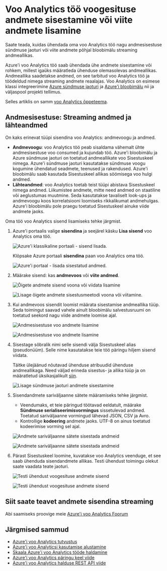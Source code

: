 <properties
    pageTitle="Andmete sisestamine oma voo Analytics projektidele lisamine | Microsoft Azure'i"
    description="Saate teada, kuidas ühendada oma voo Analytics töö nagu andmesisestuse sündmuse jaoturi või viite andmete põhjal ajaveebi salvestusruumi streaming andmeallikas."
    keywords="streaming andmed sisestada, andmeid"
    documentationCenter=""
    services="stream-analytics"
    authors="jeffstokes72"
    manager="jhubbard"
    editor="cgronlun"
/>

<tags
    ms.service="stream-analytics"
    ms.devlang="na"
    ms.topic="article"
    ms.tgt_pltfrm="na"
    ms.workload="data-services"
    ms.date="09/26/2016"
    ms.author="jeffstok"
/>


# <a name="add-a-streaming-data-input-or-reference-data-to-a-stream-analytics-job"></a>Voo Analytics töö voogesituse andmete sisestamine või viite andmete lisamine

Saate teada, kuidas ühendada oma voo Analytics töö nagu andmesisestuse sündmuse jaoturi või viite andmete põhjal bloobimälu streaming andmeallikas.

Azure'i voo Analytics töö saab ühendada ühe andmete sisestamine või rohkem, millest igaüks määratleda ühenduse olemasolevas andmeallikas. Andmeallika saadetakse andmed, on see tarbitud voo Analytics töö ja töödeldud nimega streaming andmete reaalajas. Voo Analytics on esimese klassi integreerimine [Azure sündmuse jaoturi](https://azure.microsoft.com/services/event-hubs/) ja [Azure'i bloobimälu](../storage/storage-dotnet-how-to-use-blobs.md) nii ja väljaspool projekti tellimus.

Selles artiklis on samm [voo Analytics õppeteema](/documentation/learning-paths/stream-analytics/).

## <a name="data-input-streaming-data-and-reference-data"></a>Andmesisestuse: Streaming andmed ja lähteandmed

On kaks erinevat tüüpi sisendina voo Analytics: andmevoogu ja andmed.

- **Andmevoogu**: voo Analytics töö peab sisaldama vähemalt ühte andmesisestuse voo consumed ja kujundab töö. Azure'i bloobimälu ja Azure sündmuse jaoturi on toetatud andmeallikate voo Sisestuskeel nimega. Azure'i sündmuse jaoturi kasutatakse sündmuse voogu kogumine ühendatud seadmete, teenused ja rakendused. Azure'i bloobimälu saab kasutada Sisestuskeel allikas söömisega voo hulgi andmed.  
- **Lähteandmed**: voo Analytics toetab teist tüüpi abistava Sisestuskeel nimega andmed.  Liikumistee andmete, mitte need andmed on staatiline või aeglustumas muutmine.  Seda kasutatakse tavaliselt look-ups ja andmevoogu koos korrelatsiooni loomiseks rikkalikumat andmehulgas.  Azure'i bloobimälu pole praegu toetatud Sisestuskeel ainuke viide andmete jaoks.  

Oma töö voo Analytics sisend lisamiseks tehke järgmist.

1. Azure'i portaalis valige **sisendina** ja seejärel käsku **Lisa sisend** voo Analytics oma töö.

    ![Azure'i klassikaline portaali - sisend lisada.](./media/stream-analytics-add-inputs/1-stream-analytics-add-inputs.png)  

    Klõpsake Azure portaali **sisendina** paan voo Analytics oma töö.  

    ![Azure'i portaal - lisada sisestatud andmed.](./media/stream-analytics-add-inputs/7-stream-analytics-add-inputs.png)  

2. Määrake sisend: kas **andmevoos** või **viite andmed**.

    ![Õigete andmete sisend voona või viidata lisamine](./media/stream-analytics-add-inputs/2-stream-analytics-add-inputs.png)  

    ![Lisage õigete andmete sisestusmeetodi voona või viitamine.](./media/stream-analytics-add-inputs/8-stream-analytics-add-inputs.png)  

3. Kui andmevoos sisendit loomist määrata sisestamise andmeallika tüüp.  Seda toimingut saavad vahele ainult bloobimälu salvestusruumi on toetatud seekord nagu viide andmete loomise ajal.

    ![Andmesisestuse voo andmete lisamine](./media/stream-analytics-add-inputs/3-stream-analytics-add-inputs.png)  

    ![Andmesisestuse voo andmete lisamine](./media/stream-analytics-add-inputs/9-stream-analytics-add-inputs.png)  

4. Sisestage sõbralik nimi selle sisendi välja Sisestuskeel alias (pseudonüüm).  Selle nime kasutatakse teie töö päringu hiljem sisend viidata.

    Täitke ülejäänud nõutavad ühenduse atribuudid ühenduse andmeallikaga. Need väljad erineda sisestus- ja allika tüüp ja on määratletud üksikasjalikult [siin](stream-analytics-create-a-job.md).  

    ![Lisage sündmuse jaoturi andmete sisestamine](./media/stream-analytics-add-inputs/4-stream-analytics-add-inputs.png)  

5. Sisendandmete sariväljaanne sätete määramiseks tehke järgmist.
    - Veendumaks, et teie päringud töötavad eeldatult, määrake **Sündmuse serialiseerimisvormingus** sissetulevad andmed.  Toetatud sariväljaanne vormingud lähevad JSON, CSV ja Avro.
    - Kontrollige **kodeering** andmete jaoks.  UTF-8 on ainus toetatud kodeerimise vorming sel ajal.

    ![Andmete sariväljaanne sätete sisestada andmeid](./media/stream-analytics-add-inputs/5-stream-analytics-add-inputs.png)  

    ![Andmete sariväljaanne sätete sisestada andmeid](./media/stream-analytics-add-inputs/10-stream-analytics-add-inputs.png)  

6. Pärast Sisestuskeel loomine, kuvatakse voo Analytics veenduge, et see saab ühenduda sisendandmete allikas.  Testi ühendust toimingu olekut saate vaadata teate jaoturi.

    ![Testi ühendust voogesituse andmete sisend](./media/stream-analytics-add-inputs/6-stream-analytics-add-inputs.png)  

    ![Testi ühendust voogesituse andmete sisend](./media/stream-analytics-add-inputs/11-stream-analytics-add-inputs.png)  

## <a name="get-help-with-streaming-data-inputs"></a>Siit saate teavet andmete sisendina streaming
Abi saamiseks proovige meie [Azure'i voo Analytics Foorum](https://social.msdn.microsoft.com/Forums/en-US/home?forum=AzureStreamAnalytics)

## <a name="next-steps"></a>Järgmised sammud

- [Azure'i voo Analytics tutvustus](stream-analytics-introduction.md)
- [Azure'i voo Analyticsi kasutamise alustamine](stream-analytics-get-started.md)
- [Skaala Azure'i voo Analytics tööde haldamine](stream-analytics-scale-jobs.md)
- [Azure'i voo Analytics päringu keel viide](https://msdn.microsoft.com/library/azure/dn834998.aspx)
- [Azure'i voo Analytics halduse REST API viide](https://msdn.microsoft.com/library/azure/dn835031.aspx)
